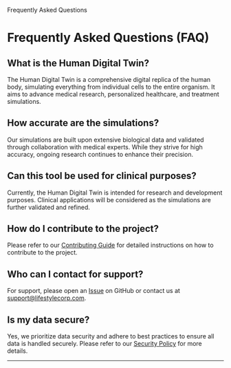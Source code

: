 Frequently Asked Questions

# Frequently Asked Questions (FAQ)

## What is the Human Digital Twin?

The Human Digital Twin is a comprehensive digital replica of the human body, simulating everything from individual cells to the entire organism. It aims to advance medical research, personalized healthcare, and treatment simulations.

## How accurate are the simulations?

Our simulations are built upon extensive biological data and validated through collaboration with medical experts. While they strive for high accuracy, ongoing research continues to enhance their precision.

## Can this tool be used for clinical purposes?

Currently, the Human Digital Twin is intended for research and development purposes. Clinical applications will be considered as the simulations are further validated and refined.

## How do I contribute to the project?

Please refer to our [Contributing Guide](CONTRIBUTING.md) for detailed instructions on how to contribute to the project.

## Who can I contact for support?

For support, please open an [Issue](https://github.com/LifestyleCorp/medical-digital-twin/issues) on GitHub or contact us at [support@lifestylecorp.com](mailto:support@lifestylecorp.com).

## Is my data secure?

Yes, we prioritize data security and adhere to best practices to ensure all data is handled securely. Please refer to our [Security Policy](SECURITY.md) for more details.

---
